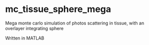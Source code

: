 mc_tissue_sphere_mega
=================================
Mega monte carlo simulation of photos scattering in tissue, with an overlayer integrating sphere

Written in MATLAB
